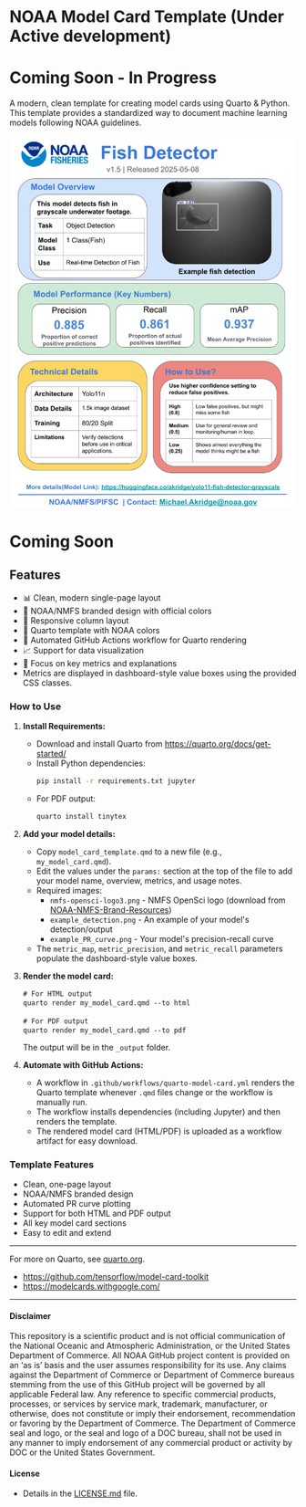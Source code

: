 # NOAA Model Card Template (Under Active development)
# Coming Soon - In Progress
A modern, clean template for creating model cards using Quarto & Python. This template provides a standardized way to document machine learning models following NOAA guidelines.

![Example Model Card](./assets/model_card_template_example.png)

# Coming Soon
## Features
- 📊 Clean, modern single-page layout
- 🎨 NOAA/NMFS branded design with official colors
- 📱 Responsive column layout
- 🎨 Quarto template with NOAA colors
- 🔄 Automated GitHub Actions workflow for Quarto rendering
- 📈 Support for data visualization
- 🎯 Focus on key metrics and explanations
- Metrics are displayed in dashboard-style value boxes using the provided CSS classes.


### How to Use

1. **Install Requirements:**
   - Download and install Quarto from https://quarto.org/docs/get-started/
   - Install Python dependencies:
     ```bash
     pip install -r requirements.txt jupyter
     ```
   - For PDF output:
     ```powershell
     quarto install tinytex
     ```

2. **Add your model details:**
   - Copy `model_card_template.qmd` to a new file (e.g., `my_model_card.qmd`).
   - Edit the values under the `params:` section at the top of the file to add your model name, overview, metrics, and usage notes.
   - Required images:
     - `nmfs-opensci-logo3.png` - NMFS OpenSci logo (download from [NOAA-NMFS-Brand-Resources](https://github.com/nmfs-opensci/NOAA-NMFS-Brand-Resources/blob/main/logos/nmfs-opensci-logo3.png))
     - `example_detection.png` - An example of your model's detection/output
     - `example_PR_curve.png` - Your model's precision-recall curve
   - The `metric_map`, `metric_precision`, and `metric_recall` parameters populate the dashboard-style value boxes.

3. **Render the model card:**
   ```
   # For HTML output
   quarto render my_model_card.qmd --to html
   
   # For PDF output
   quarto render my_model_card.qmd --to pdf
   ```
   The output will be in the `_output` folder.

4. **Automate with GitHub Actions:**
   - A workflow in `.github/workflows/quarto-model-card.yml` renders the Quarto template whenever `.qmd` files change or the workflow is manually run.
   - The workflow installs dependencies (including Jupyter) and then renders the template.
   - The rendered model card (HTML/PDF) is uploaded as a workflow artifact for easy download.

### Template Features
- Clean, one-page layout
- NOAA/NMFS branded design
- Automated PR curve plotting
- Support for both HTML and PDF output
- All key model card sections
- Easy to edit and extend

---

For more on Quarto, see [quarto.org](https://quarto.org/).
- https://github.com/tensorflow/model-card-toolkit
- https://modelcards.withgoogle.com/
----------
#### Disclaimer
This repository is a scientific product and is not official communication of the National Oceanic and Atmospheric Administration, or the United States Department of Commerce. All NOAA GitHub project content is provided on an ‘as is’ basis and the user assumes responsibility for its use. Any claims against the Department of Commerce or Department of Commerce bureaus stemming from the use of this GitHub project will be governed by all applicable Federal law. Any reference to specific commercial products, processes, or services by service mark, trademark, manufacturer, or otherwise, does not constitute or imply their endorsement, recommendation or favoring by the Department of Commerce. The Department of Commerce seal and logo, or the seal and logo of a DOC bureau, shall not be used in any manner to imply endorsement of any commercial product or activity by DOC or the United States Government.

#### License
- Details in the [LICENSE.md](./LICENSE.md) file.
